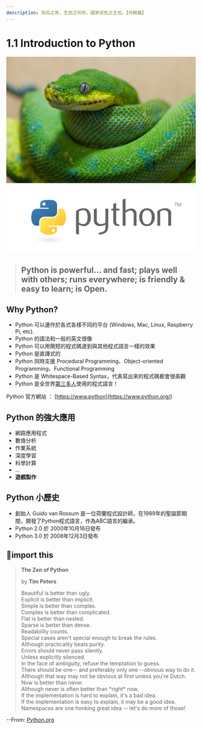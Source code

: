 ```yaml
---
description: 知兵之將，生民之司命，國家安危之主也。【作戰篇】
---
```


# 1.1 Introduction to Python

![Python, a family of nonvenomous snakes](../.gitbook/assets/tmp%20%283%29.jpg)

![Python, a kind of programming language](../.gitbook/assets/tmp.png)

> ## Python is powerful... and fast; plays well with others; runs everywhere; is friendly & easy to learn; is Open.

## Why Python?

* Python 可以運作於各式各樣不同的平台 \(Windows, Mac, Linux, Raspberry Pi, etc\).
* Python 的語法和一般的英文很像
* Python 可以用簡短的程式碼達到與其他程式語言一樣的效果
* Python 是直譯式的
* Python 同時支援 Procedural Programming、Object-oriented Programming、Functional Programming
* Python 是 Whitespace-Based Syntax，代表寫出來的程式碼都會很美觀
* Python 是全世界[第三多人](https://www.tiobe.com/tiobe-index/)使用的程式語言！

Python 官方網站 ： [https://www.python](https://www.python.org/)

## Python 的強大應用

* 網路應用程式
* 數值分析
* 作業系統
* 深度學習
* 科學計算
* ...
* **遊戲製作**

## Python 小歷史

* 創始人 Guido van Rossum 是一位荷蘭程式設計師，在1989年的聖誕節期間，開發了Python程式語言，作為ABC語言的繼承。
* Python 2.0 於 2000年10月16日發布
* Python 3.0 於 2008年12月3日發布

## 📎import this

> **The Zen of Python**
>
> by **Tim Peters**
>
> Beautiful is better than ugly.  
> Explicit is better than implicit.  
> Simple is better than complex.  
> Complex is better than complicated.  
> Flat is better than nested.  
> Sparse is better than dense.  
> Readability counts.  
> Special cases aren't special enough to break the rules.  
> Although practicality beats purity.  
> Errors should never pass silently.  
> Unless explicitly silenced.  
> In the face of ambiguity, refuse the temptation to guess.  
> There should be one-- and preferably only one --obvious way to do it.  
> Although that way may not be obvious at first unless you're Dutch.  
> Now is better than never.  
> Although never is often better than \*right\* now.  
> If the implementation is hard to explain, it's a bad idea.  
> If the implementation is easy to explain, it may be a good idea.  
> Namespaces are one honking great idea -- let's do more of those!

--From: [Python.org](https://www.python.org/dev/peps/pep-0020/)

